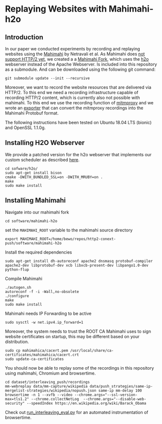 # Replaying Websites with Mahimahi-h2o

## Introduction
In our paper we conducted experiments by recording and replaying websites using the [Mahimahi](http://mahimahi.mit.edu) by Netravali et al.
As Mahimahi does [not support HTTP/2 yet](https://github.com/ravinet/mahimahi/issues/101), we created a a [Mahimahi Fork](https://github.com/worenga/mahimahi-h2o), which uses the [h2o](https://h2o.examp1e.net/) webserver instead of the Apache Webserver.
Is included into this repository as a submodule. And can be downloaded using the following git command:
```
git submodule update --init --recursive
```
Moreover, we want to record the website resources that are delivered via HTTP/2. To this end we need a recording infrastructure capable of recording HTTP/2 content, which is currently also not possible with mahimahi.
To this end we use the recording function of [mitmproxy](https://mitmproxy.org/) and we wrote an [exporter](https://github.com/worenga/mitmproxy2mahimahi) that can convert the mitmproxy recordings into the Mahimahi Protobuf format.

The following instructions have been tested on Ubuntu 18.04 LTS (bionic) and OpenSSL 1.1.0g.


## Installing H2O Webserver
We provide a patched version for the h2o webserver that implements our custom scheduler as described [here](https://push.netray.io/interleaving.html#interleaving).

```
cd sofware/h2o/
sudo apt-get install bison
cmake -DWITH_BUNDLED_SSL=on -DWITH_MRUBY=on . 
make
sudo make install
```

## Installing Mahimahi

Navigate into our mahimahi fork
```
cd software/mahimahi-h2o

```
set the `MAHIMAHI_ROOT` variable to the mahimahi source directory
```
export MAHIMAHI_ROOT=/home/bewo/repos/http2-conext-push/software/mahimahi-h2o
```

Install the required dependencies
```
sudo apt-get install dh-autoreconf apache2 dnsmasq protobuf-compiler apache2-dev libprotobuf-dev xcb libxcb-present-dev libpango1.0-dev python-flup
```

Compile Mahimahi
```
./autogen.sh
autoreconf -f -i -Wall,no-obsolete
./configure
make
sudo make install
```

Mahimahi needs IP Forwarding to be active
```
sudo sysctl -w net.ipv4.ip_forward=1
```


Moreover, the system needs to trust the ROOT CA Mahimahi uses to sign website certificates on startup, this may be different based on your distribution.
```
sudo cp mahimahica/cacert.pem /usr/local/share/ca-certificates/mahimahica/cacert.crt
sudo update-ca-certificates
```


You should now be able to replay some of the recordings in this repository using mahimahi, Chromium and browsertime.

```
cd dataset/interleaving_push/recordings
mm-webreplay data/mm-capture/wikipedia data/push_strategies/same-ip-mergelist-strategies/wikipedia/nopush.json same-ip mm-delay 100 browsertime -n 1 --xvfb --video --chrome.args="--ssl-version-max=tls1.2" --chrome.collectNetLog  --chrome.args="--disable-web-security" --speedIndex https://en.wikipedia.org/wiki/Barack_Obama
```
Check out [run_interleaving_eval.py](../blob/master/dataset/interleaving_push/eval/run_interleaving_eval.py) for an automated instrumentation of browsertime.

